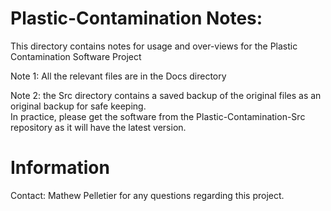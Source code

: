 # Plastic-Contamination Notes:
This directory contains notes for usage and over-views for the Plastic Contamination Software Project  
  
Note 1: All the relevant files are in the Docs directory  
  
Note 2: the Src directory contains a saved backup of the original files as an original backup for safe keeping.  
In practice, please get the software from the Plastic-Contamination-Src repository as it will have the latest version.
  
# Information
Contact: Mathew Pelletier for any questions regarding this project.


